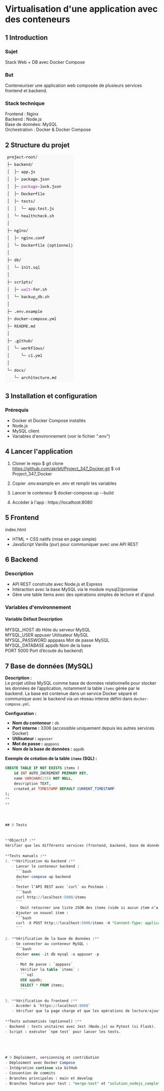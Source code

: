 # Virtualisation d'une application avec des conteneurs
## 1 Introduction
### Sujet
Stack Web + DB avec Docker Compose

### But
Conteneuriser une application web composée de plusieurs services frontend et backend.

### Stack technique
Frontend : Nginx\
Backend : Node.js\
Base de données: MySQL\
Orchestration : Docker & Docker Compose

## 2 Structure du projet
![alt text](img_1.png)

## 3 Installation et configuration
### Prérequis
- Docker et Docker Compose installés
- Node.js
- MySQL client
- Variables d'environnement (voir le fichier ".env")

## 4 Lancer l'application
1. Cloner le repo 
$ git clone https://github.com/akrblt/Project_347_Docker.git
$ cd Project_347_Docker

2. Copier .env.example en .env et remplir les variables
3. Lancer le conteneur $ docker-compose up --build

4. Accéder à l'app :
https://localhost:8080

## 5 Frontend
index.html
- HTML + CSS natifs (mise en page simple)
- JavaScript Vanilla (pur) pour communiquer avec une API REST

## 6 Backend
### Description
- API REST construite avec Node.js et Express
- Intéraction avec la base MySQL via le module mysql2/promise
- Gère une table items avec des opérations simples de lecture et d'ajout
  
### Variables d'environnement
#### Variable	    Défaut	    Description
MYSQL_HOST	    db	        Hôte du serveur MySQL\
MYSQL_USER	    appuser	    Utilisateur MySQL\
MYSQL_PASSWORD	apppass	    Mot de passe MySQL\
MYSQL_DATABASE	appdb	    Nom de la base\
PORT	        5000    	Port d’écoute du backend\

## 7 Base de données (MySQL)

**Description :**  
Le projet utilise MySQL comme base de données relationnelle pour stocker les données de l’application, notamment la table `items` gérée par le backend. La base est contenue dans un service Docker séparé et communique avec le backend via un réseau interne défini dans `docker-compose.yml`.

**Configuration :**  
- **Nom du conteneur :** `db`  
- **Port interne :** 3306 (accessible uniquement depuis les autres services Docker)  
- **Utilisateur :** `appuser`  
- **Mot de passe :** `apppass`  
- **Nom de la base de données :** `appdb`  

**Exemple de création de la table `items` (SQL) :**
```sql
CREATE TABLE IF NOT EXISTS items (
    id INT AUTO_INCREMENT PRIMARY KEY,
    name VARCHAR(255) NOT NULL,
    description TEXT,
    created_at TIMESTAMP DEFAULT CURRENT_TIMESTAMP
);
**
**



## 8 Tests


**Objectif :**  
Vérifier que les différents services (frontend, backend, base de données) fonctionnent correctement et que l’API REST répond comme attendu.

**Tests manuels :**  
1. **Vérification du backend :**
   - Lancer le conteneur backend :  
     ```bash
     docker-compose up backend
     ```
   - Tester l’API REST avec `curl` ou Postman :  
     ```bash
     curl http://localhost:5000/items
     ```
     - Doit retourner une liste JSON des items (vide si aucun item n’a été ajouté).  
   - Ajouter un nouvel item :  
     ```bash
     curl -X POST http://localhost:5000/items -H "Content-Type: application/json" -d '{"name":"Item1","description":"Test"}'
     ```

2. **Vérification de la base de données :**
   - Se connecter au conteneur MySQL :  
     ```bash
     docker exec -it db mysql -u appuser -p
     ```
     - Mot de passe : `apppass`  
     - Vérifier la table `items` :  
       ```sql
       USE appdb;
       SELECT * FROM items;
       ```

3. **Vérification du frontend :**
   - Accéder à `https://localhost:8080`  
   - Vérifier que la page charge et que les opérations de lecture/ajout d’items fonctionnent correctement.

**Tests automatisés (optionnel) :**  
- Backend : tests unitaires avec Jest (Node.js) ou Pytest (si Flask).  
- Script : exécuter `npm test` pour lancer les tests.




# 9 Déploiment, versionning et contribution
- Déploiment avec Docker Compose
- Intégration continue via GitHub
- Convention de commits
- Branches principales : main et develop
- Branches feature pour test : "merge-test" et "solution_nodejs_complete"
